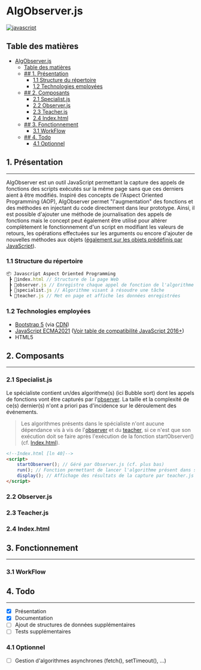 # AlgObserver.js
[![javascript](./src/javascript.svg)](https://badges.aleen42.com/src/javascript.svg)
## Table des matières
- [AlgObserver.js](#algobserverjs)
  - [Table des matières](#table-des-matières)
  - [## 1. Présentation](#-1-présentation)
    - [1.1 Structure du répertoire](#11-structure-du-répertoire)
    - [1.2 Technologies employées](#12-technologies-employées)
  - [## 2. Composants](#-2-composants)
    - [2.1 Specialist.js](#21-specialistjs)
    - [2.2 Observer.js](#22-observerjs)
    - [2.3 Teacher.js](#23-teacherjs)
    - [2.4 Index.html](#24-indexhtml)
  - [## 3. Fonctionnement](#-3-fonctionnement)
    - [3.1 WorkFlow](#31-workflow)
  - [## 4. Todo](#-4-todo)
    - [4.1 Optionnel](#41-optionnel)

## 1. Présentation
---
AlgObserver est un outil JavaScript permettant la capture des appels de fonctions des scripts exécutés sur la même page sans que ces derniers aient à être modifiés. Inspiré des concepts de l'Aspect Oriented Programming (AOP), AlgObserver permet "l'augmentation" des fonctions et des méthodes en injectant du code directement dans leur prototype. Ainsi, il est possible d'ajouter une méthode de journalisation des appels de fonctions mais le concept peut également être utilisé pour altérer complètement le fonctionnement d'un script en modifiant les valeurs de retours, les opérations effectuées sur les arguments ou encore d'ajouter de nouvelles méthodes aux objets ([également sur les objets prédéfinis par JavaScript](https://www.oreilly.com/library/view/javascript-the-good/9780596517748/ch04s07.html)).
### 1.1 Structure du répertoire
```js
📦 Javascript Aspect Oriented Programming
 ┣ 📜index.html // Structure de la page Web
 ┣ 📜observer.js // Enregistre chaque appel de fonction de l'algorithme
 ┣ 📜specialist.js // Algorithme visant à résoudre une tâche
 ┗ 📜teacher.js // Met en page et affiche les données enregistrées
 ```
### 1.2 Technologies employées
- [Bootstrap 5](https://getbootstrap.com/docs/5.0/getting-started/introduction/) (via [CDN](https://fr.wikipedia.org/wiki/R%C3%A9seau_de_diffusion_de_contenu))
- [JavaScript ECMA2021](https://kangax.github.io/compat-table/es2016plus/) ([Voir table de compatibilité JavaScript 2016+](https://kangax.github.io/compat-table/es2016plus/))
- HTML5
## 2. Composants
---
### 2.1 Specialist.js
Le spécialiste contient un/des algorithme(s) (ici Bubble sort) dont les appels de fonctions vont être capturés par l'[observer](#22-observerjs). La taille et la complexité de ce(s) dernier(s) n'ont a priori pas d'incidence sur le déroulement des événements.
>Les algorithmes présents dans le spécialiste n'ont aucune dépendance vis à vis de l'[observer](#22-observerjs) et du [teacher](#23-teacherjs), si ce n'est que son exécution doit se faire après l'exécution de la fonction 
startObserver() (cf. [Index.html](#24-indexhtml)).
```html
<!--Index.html [ln 40]-->
<script>
    startObserver(); // Géré par Observer.js (cf. plus bas)
    run(); // Fonction permettant de lancer l'algorithme présent dans specialist.js
    display(); // Affichage des résultats de la capture par teacher.js (cf. plus bas)
</script>
```
### 2.2 Observer.js

### 2.3 Teacher.js

### 2.4 Index.html

## 3. Fonctionnement
---
### 3.1 WorkFlow

## 4. Todo
---
- [x] Présentation
- [x] Documentation
- [ ] Ajout de structures de données supplémentaires
- [ ] Tests supplémentaires
### 4.1 Optionnel
- [ ] Gestion d'algorithmes asynchrones (fetch(), setTimeout(), ...)